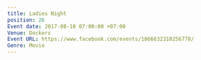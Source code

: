 ```yaml
---
title: Ladies Night
position: 26
Event date: 2017-08-10 07:00:00 +07:00
Venue: Dockers
Event URL: https://www.facebook.com/events/1866632310256778/
Genre: Movie
---
```


